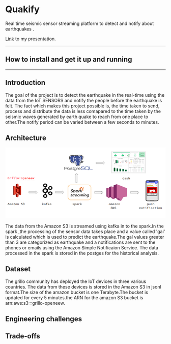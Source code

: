 # Quakify

Real time seismic sensor streaming platform to detect and notify about earthquakes .

[Link](https://docs.google.com/presentation/d/1QrUJkKewzaLInuhdTyb9JTEMNlFi4kaIZksZlDQ-o4Y/edit?usp=sharing) to my presentation.

<hr/>

## How to install and get it up and running


<hr/>

## Introduction
The goal of the project is to detect the earthquake in the real-time using the data from the IoT SENSORS and notify the people before the earthquake is felt. The fact which makes this project possible is, the time taken to send, process and distribute the data is less comapared to the time taken by the seismic waves generated by earth quake to reach from one place to other.The notify period can be varied between a few seconds to minutes. 

## Architecture
![Architecture](https://github.com/nidheesh6/earlyearthquake/blob/master/documents/pipeline.png)

The data from the Amazon S3 is streamed using kafka in to the spark.In the spark ,the processing of the sensor data takes place and a value called 'gal' is calculated which is used to predict the earthquake.The gal values greater than 3 are categorized as earthquake and a notifications are sent to the phones or emails using the Amazon Simple Notificaion Service. The data processed in the spark is stored in the postges for the historical analysis.

## Dataset
The grillo community has deployed the IoT devices in three various countries. The data from these devices is stored in the Amazon S3 in jsonl format.The size of the amazon bucket is one Terabyte.The bucket is updated for every 5 minutes.the ARN for the amazon S3 bucket is arn:aws:s3:::grillo-openeew.
 
## Engineering challenges

## Trade-offs
